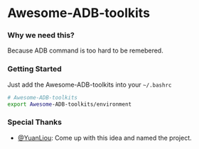 # Awesome-ADB-toolkits

### Why we need this?

Because ADB command is too hard to be remebered.

### Getting Started

Just add the Awesome-ADB-toolkits into your `~/.bashrc`

```bash
# Awesome-ADB-toolkits
export Awesome-ADB-toolkits/environment
```

### Special Thanks
 - [@YuanLiou](https://github.com/YuanLiou): Come up with this idea and named the project.
